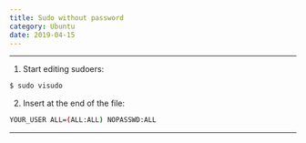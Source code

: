 ```yaml
---
title: Sudo without password
category: Ubuntu
date: 2019-04-15
---
```


-----

1. Start editing sudoers:
```bash
$ sudo visudo
```

2. Insert at the end of the file:
```bash
YOUR_USER ALL=(ALL:ALL) NOPASSWD:ALL
```

-----